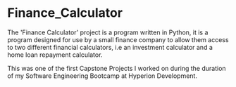 # Finance_Calculator
The 'Finance Calculator' project is a program written in Python, it is a program designed for use by a small finance company to allow them access to two different financial calculators, i.e an investment calculator and a home loan repayment calculator.

This was one of the first Capstone Projects I worked on during the duration of my Software Engineering Bootcamp at Hyperion Development.
